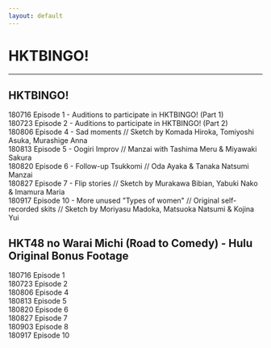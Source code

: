 ```yaml
---
layout: default
---
```


<h1>HKTBINGO!</h1>
<hr>
<h2>HKTBINGO!</h2>

<a href="./180716.html"></a>180716 Episode 1 - Auditions to participate in HKTBINGO! (Part 1)<br>
<a href="./180723.html"></a>180723 Episode 2 - Auditions to participate in HKTBINGO! (Part 2)<br>
<a href="./180806.html"></a>180806 Episode 4 - Sad moments // Sketch by Komada Hiroka, Tomiyoshi Asuka, Murashige Anna<br>
<a href="./180813.html"></a>180813 Episode 5 - Oogiri Improv // Manzai with Tashima Meru & Miyawaki Sakura<br>
<a href="./180820.html"></a>180820 Episode 6 - Follow-up Tsukkomi // Oda Ayaka & Tanaka Natsumi Manzai<br>
<a href="./180827.html"></a>180827 Episode 7 - Flip stories // Sketch by Murakawa Bibian, Yabuki Nako & Imamura Maria<br>
<a href="./180917.html"></a>180917 Episode 10 - More unused "Types of women" // Original self-recorded skits // Sketch by Moriyasu Madoka, Matsuoka Natsumi & Kojina Yui<br>

<h2>HKT48 no Warai Michi (Road to Comedy) - Hulu Original Bonus Footage</h2>
<a href="./180716.html"></a>180716 Episode 1<br>
<a href="./180723.html"></a>180723 Episode 2<br>
<a href="./180806.html"></a>180806 Episode 4<br>
<a href="./180813.html"></a>180813 Episode 5<br>
<a href="./180820.html"></a>180820 Episode 6<br>
<a href="./180827.html"></a>180827 Episode 7<br>
<a href="./180903.html"></a>180903 Episode 8<br>
<a href="./180917.html"></a>180917 Episode 10<br>

